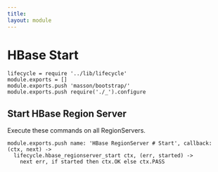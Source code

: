 ```yaml
---
title: 
layout: module
---
```


# HBase Start

    lifecycle = require '../lib/lifecycle'
    module.exports = []
    module.exports.push 'masson/bootstrap/'
    module.exports.push require('./_').configure

## Start HBase Region Server

Execute these commands on all RegionServers.

    module.exports.push name: 'HBase RegionServer # Start', callback: (ctx, next) ->
      lifecycle.hbase_regionserver_start ctx, (err, started) ->
        next err, if started then ctx.OK else ctx.PASS
